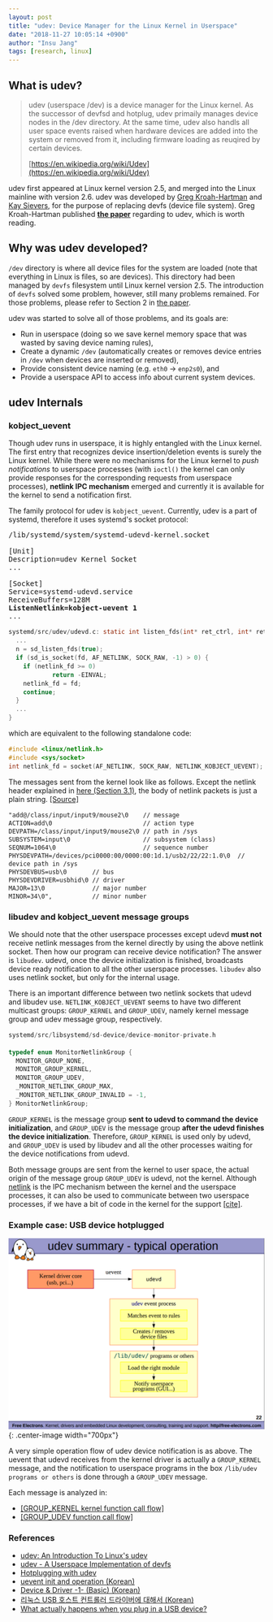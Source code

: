 ```yaml
---
layout: post
title: "udev: Device Manager for the Linux Kernel in Userspace"
date: "2018-11-27 10:05:14 +0900"
author: "Insu Jang"
tags: [research, linux]
---
```


## What is udev?
> udev (userspace /dev) is a device manager for the Linux kernel.
As the successor of devfsd and hotplug, udev primaily manages device nodes in the /dev directory.
At the same time, udev also handls all user space events
raised when hardware devices are added into the system or removed from it,
including firmware loading as reuqired by certain devices.
>
> [https://en.wikipedia.org/wiki/Udev](https://en.wikipedia.org/wiki/Udev)

udev first appeared at Linux kernel version 2.5, and merged into the Linux mainline with version 2.6.
udev was developed by [Greg Kroah-Hartman](https://en.wikipedia.org/wiki/Greg_Kroah-Hartman) and [Kay Sievers](https://en.wikipedia.org/wiki/Kay_Sievers), for the purpose of replacing devfs (device file system).
Greg Kroah-Hartman published **[the paper](https://landley.net/kdocs/ols/2003/ols2003-pages-249-257.pdf)** regarding to udev,
which is worth reading.

## Why was udev developed?
`/dev` directory is where all device files for the system are loaded (note that everything in Linux is files, so are devices).
This directory had been managed by `devfs` filesystem until Linux kernel version 2.5.
The introduction of `devfs` solved some problem, however, still many problems remained. For those problems, please refer to Section 2 in [the paper](https://landley.net/kdocs/ols/2003/ols2003-pages-249-257.pdf).

udev was started to solve all of those problems, and its goals are:
- Run in userspace (doing so we save kernel memory space that was wasted by saving device naming rules),
- Create a dynamic `/dev` (automatically creates or removes device entries in `/dev` when devices are inserted or removed),
- Provide consistent device naming (e.g. `eth0` -> `enp2s0`), and
- Provide a userspace API to access info about current system devices.

## udev Internals
### kobject_uevent
Though udev runs in userspace, it is highly entangled with the Linux kernel.
The first entry that recognizes device insertion/deletion events is surely the Linux kernel.
While there were no mechanisms for the Linux kernel to *push notifications* to userspace processes
(with `ioctl()` the kernel can only provide responses for the corresponding requests from userspace processes),
**netlink IPC mechanism** emerged and currently it is available for the kernel to send a notification first.

The family protocol for udev is `kobject_uevent`.
Currently, udev is a part of systemd, therefore it uses systemd's socket protocol:

<pre>
/lib/systemd/system/systemd-udevd-kernel.socket

[Unit]
Description=udev Kernel Socket
...

[Socket]
Service=systemd-udevd.service
ReceiveBuffers=128M
<b>ListenNetlink=kobject-uevent 1</b>
...
</pre>

```c
systemd/src/udev/udevd.c: static int listen_fds(int* ret_ctrl, int* ret_netlink) {
  ...
  n = sd_listen_fds(true);
  if (sd_is_socket(fd, AF_NETLINK, SOCK_RAW, -1) > 0) {
    if (netlink_fd >= 0)
            return -EINVAL;
    netlink_fd = fd;
    continue;
  }
  ...
}
```

which are equivalent to the following standalone code:

```c
#include <linux/netlink.h>
#include <sys/socket>
int netlink_fd = socket(AF_NETLINK, SOCK_RAW, NETLINK_KOBJECT_UEVENT);
```

The messages sent from the kernel look like as follows.
Except the netlink header explained in [here (Section 3.1)](https://people.redhat.com/nhorman/papers/netlink.pdf),
the body of netlink packets is just a plain string. [\[Source\]](https://stackoverflow.com/questions/22803469/uevent-sent-from-kernel-to-user-space-udev)
```
"add@/class/input/input9/mouse2\0    // message
ACTION=add\0                         // action type
DEVPATH=/class/input/input9/mouse2\0 // path in /sys
SUBSYSTEM=input\0                    // subsystem (class)
SEQNUM=1064\0                        // sequence number
PHYSDEVPATH=/devices/pci0000:00/0000:00:1d.1/usb2/2­2/2­2:1.0\0  // device path in /sys
PHYSDEVBUS=usb\0       // bus
PHYSDEVDRIVER=usbhid\0 // driver
MAJOR=13\0             // major number
MINOR=34\0",           // minor number
```

### libudev and kobject_uevent message groups
We should note that the other userspace processes except udevd **must not** receive netlink messages from the kernel directly
by using the above netlink socket.
Then how our program can receive device notification? The answer is `libudev`.
udevd, once the device initialization is finished, broadcasts device ready notification to all the other userspace processes.
`libudev` also uses netlink socket, but only for the internal usage.

There is an important difference between two netlink sockets that udevd and libudev use.
`NETLINK_KOBJECT_UEVENT` seems to have two different multicast groups: `GROUP_KERNEL` and `GROUP_UDEV`, namely kernel message group and udev message group, respectively.

```c
systemd/src/libsystemd/sd-device/device-monitor-private.h

typedef enum MonitorNetlinkGroup {
  MONITOR_GROUP_NONE,
  MONITOR_GROUP_KERNEL,
  MONITOR_GROUP_UDEV,
  _MONITOR_NETLINK_GROUP_MAX,
  _MONITOR_NETLINK_GROUP_INVALID = -1,
} MonitorNetlinkGroup;
```

`GROUP_KERNEL` is the message group **sent to udevd to command the device initialization**, and `GROUP_UDEV` is the message group **after the udevd finishes the device initialization**.
Therefore, `GROUP_KERNEL` is used only by udevd, and `GROUP_UDEV` is used by libudev and all the other processes waiting for the device notifications from udevd.

Both message groups are sent from the kernel to user space, the actual origin of the message group `GROUP_UDEV` is udevd, not the kernel.
Although [netlink](http://man7.org/linux/man-pages/man7/netlink.7.html) is the IPC mechanism between the kernel and the userspace processes, it can also be used to communicate between two userspace processes, if we have a bit of code in the kernel for the support [\[cite\]](https://stackoverflow.com/a/44274783).


### Example case: USB device hotplugged

![udev summary](/assets/images/181127/udev_summary.png){: .center-image width="700px"}

A very simple operation flow of udev device notification is as above.
The uevent that udevd receives from the kernel driver is actually a `GROUP_KERNEL` message,
and the notification to userspace programs in the box `/lib/udev programs or others` is done through a `GROUP_UDEV` message.

Each message is analyzed in:

- [\[GROUP_KERNEL kernel function call flow\]](/2018-11-28/udev-function-flow-for-kobjectuevent-kernel-group-message/)
- [\[GROUP_UDEV function call flow\]](/#)

### References
- [udev: An Introduction To Linux's udev](https://www.iredale.net/p/by-title/introduction-to-udev/udev-introduction-latest.pdf)
- [udev - A Userspace Implementation of devfs](https://landley.net/kdocs/ols/2003/ols2003-pages-249-257.pdf)
- [Hotplugging with udev](https://bootlin.com/doc/legacy/udev/udev.pdf)
- [uevent init and operation (Korean)](http://egloos.zum.com/furmuwon/v/11024590)
- [Device & Driver -1- (Basic) (Korean)](http://jake.dothome.co.kr/device-driver-1/)
- [리눅스 USB 호스트 컨트롤러 드라이버에 대해서 (Korean)](http://hajesoft.co.kr/archives/37445)
- [What actually happens when you plug in a USB device?](https://www.technovelty.org/linux/what-actually-happens-when-you-plug-in-a-usb-device.html)
